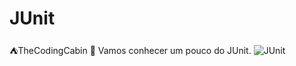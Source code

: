 # JUnit
⛺TheCodingCabin 👋 Vamos conhecer um pouco do JUnit.
![JUnit](https://user-images.githubusercontent.com/105243897/208307638-a17b0cec-2007-4f89-a84f-66e741f2ca8f.png)
